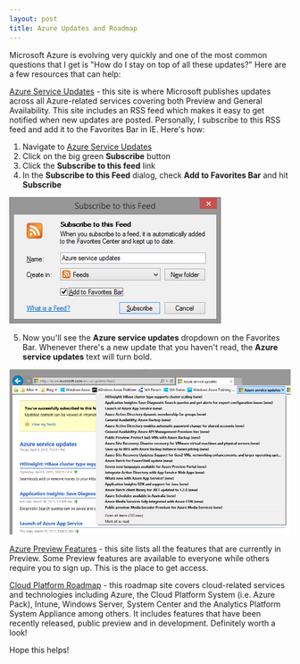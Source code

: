 ```yaml
---
layout: post
title: Azure Updates and Roadmap
---
```


Microsoft Azure is evolving very quickly and one of the most common questions that I get is "How do I stay on top of all these updates?"  Here are a few resources that can help:

[Azure Service Updates](http://azure.microsoft.com/en-us/updates/) - this site is where Microsoft publishes updates across all Azure-related services covering both Preview and General Availability.  This site includes an RSS feed which makes it easy to get notified when new updates are posted.  Personally, I subscribe to this RSS feed and add it to the Favorites Bar in IE.  Here's how:

  1. Navigate to [Azure Service Updates](http://azure.microsoft.com/en-us/updates/)
  2. Click on the big green **Subscribe** button
  3. Click the **Subscribe to this feed** link
  4. In the **Subscribe to this Feed** dialog, check **Add to Favorites Bar** and hit **Subscribe**


  ![Subscribe to this Feed](/images/subscribe_to_this_feed.png)

  5. Now you'll see the **Azure service updates** dropdown on the Favorites Bar.  Whenever there's a new update that you haven't read, the **Azure service updates** text will turn bold.

  ![Favories Bar](/images/favorites_bar.png)



[Azure Preview Features](http://azure.microsoft.com/en-us/services/preview/) - this site lists all the features that are currently in Preview.  Some Preview features are available to everyone while others require you to sign up.  This is the place to get access.


[Cloud Platform Roadmap](http://www.microsoft.com/en-us/server-cloud/roadmap/) - this roadmap site covers cloud-related services and technologies including Azure, the Cloud Platform System (i.e. Azure Pack), Intune, Windows Server, System Center and the Analytics Platform System Appliance among others.  It includes features that have been recently released, public preview and in development.  Definitely worth a look!


Hope this helps!
